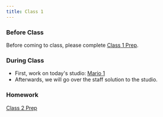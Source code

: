 ```yaml
---
title: Class 1
---
```


### Before Class
Before coming to class, please complete [Class 1 Prep](../class1-prep).

### During Class
* First, work on today's studio: [Mario 1](../../materials/studios/mario1)
* Afterwards, we will go over the staff solution to the studio.

### Homework
[Class 2 Prep](../class2-prep)
